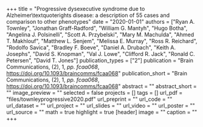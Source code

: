 +++
title = "Progressive dysexecutive syndrome due to Alzheimer\textquoterights disease: a description of 55 cases and comparison to other phenotypes"
date = "2020-01-01"
authors = ["Ryan A. Townley", "Jonathan Graff-Radford", "William G. Mantyh", "Hugo Botha", "Angelina J. Polsinelli", "Scott A. Przybelski", "Mary M. Machulda", "Ahmed T. Makhlouf", "Matthew L. Senjem", "Melissa E. Murray", "Ross R. Reichard", "Rodolfo Savica", "Bradley F. Boeve", "Daniel A. Drubach", "Keith A. Josephs", "David S. Knopman", "Val J. Lowe", "Clifford R. Jack", "Ronald C. Petersen", "David T. Jones"]
publication_types = ["2"]
publication = "Brain Communications, (2), 1, _pp. fcaa068_, https://doi.org/10.1093/braincomms/fcaa068"
publication_short = "Brain Communications, (2), 1, _pp. fcaa068_, https://doi.org/10.1093/braincomms/fcaa068"
abstract = ""
abstract_short = ""
image_preview = ""
selected = false
projects = []
tags = []
url_pdf = "files/townleyprogressive2020.pdf"
url_preprint = ""
url_code = ""
url_dataset = ""
url_project = ""
url_slides = ""
url_video = ""
url_poster = ""
url_source = ""
math = true
highlight = true
[header]
image = ""
caption = ""
+++

